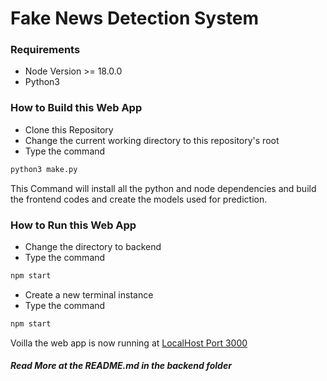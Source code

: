 # Fake News Detection System

### Requirements
<ul>
    <li> Node Version >= 18.0.0
    <li> Python3 
</ul>

### How to Build this Web App
   * Clone this Repository
   * Change the current working directory to this repository's root
   * Type the command
   ```bash
   python3 make.py
   ```
This Command will install all the python and node dependencies and build the frontend codes and create the models used for prediction.

### How to Run this Web App
* Change the directory to backend
* Type the command
```bash
npm start
```
* Create a new terminal instance
* Type the command
```bash
npm start
```
Voilla the web app is now running at <a href="http://localhost:3000"> LocalHost Port 3000 </a>


##### Read More at the README.md in the backend folder
